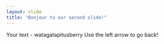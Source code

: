 ```yaml
---
layout: slide
title: "Bonjour to our second slide!"
---
```

Your text - watagatapitusberry
Use the left arrow to go back!
